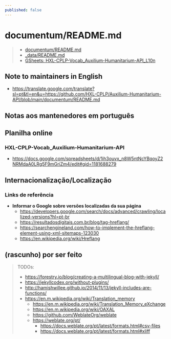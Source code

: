 ```yaml
---
published: false
---
```


# documentum/README.md

> - [documentum/README.md](documentum/README.md)
> - [_data/README.md](_data/README.md)
> - [GSheets: HXL-CPLP-Vocab_Auxilium-Humanitarium-API_L10n](https://docs.google.com/spreadsheets/d/1ih3ouvx_n8W5ntNcYBqoyZ2NRMdaA0LRg5F9mGriZm4/edit#gid=1181688279)

## Note to maintainers in English

- <https://translate.google.com/translate?sl=pt&tl=en&u=https://github.com/HXL-CPLP/Auxilium-Humanitarium-API/blob/main/documentum/README.md>

## Notas aos mantenedores em português

## Planilha online
### HXL-CPLP-Vocab_Auxilium-Humanitarium-API
- <https://docs.google.com/spreadsheets/d/1ih3ouvx_n8W5ntNcYBqoyZ2NRMdaA0LRg5F9mGriZm4/edit#gid=1181688279>

## Internacionalização/Localização

### Links de referência
- **Informar o Google sobre versões localizadas da sua página**
  - https://developers.google.com/search/docs/advanced/crawling/localized-versions?hl=pt-br
  - https://resultadosdigitais.com.br/blog/tag-hreflang/
  - https://searchengineland.com/how-to-implement-the-hreflang-element-using-xml-sitemaps-123030
  - https://en.wikipedia.org/wiki/Hreflang

## (rascunho) por ser feito

> TODOs:
> - https://forestry.io/blog/creating-a-multilingual-blog-with-jekyll/
> - https://jekyllcodex.org/without-plugins/
> - http://hamishwillee.github.io/2014/11/13/jekyll-includes-are-functions/
> - https://en.m.wikipedia.org/wiki/Translation_memory
>   - https://en.m.wikipedia.org/wiki/Translation_Memory_eXchange
>   - https://en.m.wikipedia.org/wiki/OAXAL
>   - https://github.com/WeblateOrg/weblate
>   - https://weblate.org/pt/
>     - https://docs.weblate.org/pt/latest/formats.html#csv-files
>     - https://docs.weblate.org/pt/latest/formats.html#xliff

<!--
## Extensões e plugins
### VSCode

- `ext install neilding.language-liquid`
  - https://github.com/GingerBear/vscode-liquid
  - https://marketplace.visualstudio.com/items?itemName=neilding.language-liquid
  - https://github.com/siteleaf/liquid-syntax-mode
  - https://marketplace.visualstudio.com/items?itemName=neilding.language-liquid
-->